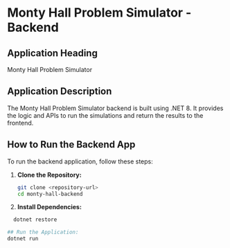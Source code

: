 # Monty Hall Problem Simulator - Backend

## Application Heading
Monty Hall Problem Simulator

## Application Description
The Monty Hall Problem Simulator backend is built using .NET 8. It provides the logic and APIs to run the simulations and return the results to the frontend.

## How to Run the Backend App
To run the backend application, follow these steps:

1. **Clone the Repository:**
   ```bash
   git clone <repository-url>
   cd monty-hall-backend

2. **Install Dependencies:**
 ```bash
   dotnet restore

## Run the Application:
dotnet run